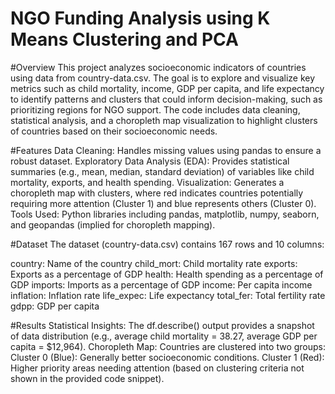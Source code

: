 # NGO Funding Analysis using K Means Clustering and PCA 
#Overview
This project analyzes socioeconomic indicators of countries using data from country-data.csv. The goal is to explore and visualize key metrics such as child mortality, income, GDP per capita, and life expectancy to identify patterns and clusters that could inform decision-making, such as prioritizing regions for NGO support. The code includes data cleaning, statistical analysis, and a choropleth map visualization to highlight clusters of countries based on their socioeconomic needs.

#Features
Data Cleaning: Handles missing values using pandas to ensure a robust dataset.
Exploratory Data Analysis (EDA): Provides statistical summaries (e.g., mean, median, standard deviation) of variables like child mortality, exports, and health spending.
Visualization: Generates a choropleth map with clusters, where red indicates countries potentially requiring more attention (Cluster 1) and blue represents others (Cluster 0).
Tools Used: Python libraries including pandas, matplotlib, numpy, seaborn, and geopandas (implied for choropleth mapping).

#Dataset
The dataset (country-data.csv) contains 167 rows and 10 columns:

country: Name of the country
child_mort: Child mortality rate
exports: Exports as a percentage of GDP
health: Health spending as a percentage of GDP
imports: Imports as a percentage of GDP
income: Per capita income
inflation: Inflation rate
life_expec: Life expectancy
total_fer: Total fertility rate
gdpp: GDP per capita

#Results
Statistical Insights: The df.describe() output provides a snapshot of data distribution (e.g., average child mortality = 38.27, average GDP per capita = $12,964).
Choropleth Map: Countries are clustered into two groups:
Cluster 0 (Blue): Generally better socioeconomic conditions.
Cluster 1 (Red): Higher priority areas needing attention (based on clustering criteria not shown in the provided code snippet).
